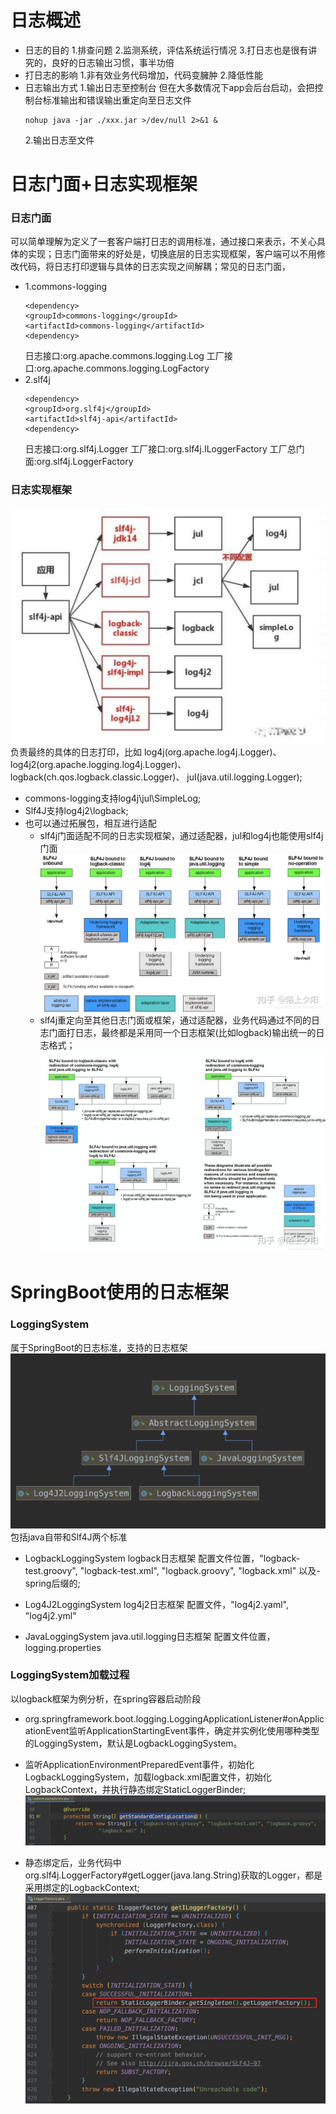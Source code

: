 # 日志概述
- 日志的目的
1.排查问题
2.监测系统，评估系统运行情况
3.打日志也是很有讲究的，良好的日志输出习惯，事半功倍
- 打日志的影响
1.非有效业务代码增加，代码变臃肿
2.降低性能
- 日志输出方式
	1.输出日志至控制台
	但在大多数情况下app会后台启动，会把控制台标准输出和错误输出重定向至日志文件
	```
	nohup java -jar ./xxx.jar >/dev/null 2>&1 &
	```
	2.输出日志至文件

# 日志门面+日志实现框架
### 日志门面
可以简单理解为定义了一套客户端打日志的调用标准，通过接口来表示，不关心具体的实现；日志门面带来的好处是，切换底层的日志实现框架，客户端可以不用修改代码，将日志打印逻辑与具体的日志实现之间解耦；常见的日志门面，
- 1.commons-logging
	```
	<dependency>
	<groupId>commons-logging</groupId>
  <artifactId>commons-logging</artifactId>
	<dependency>
	```
	日志接口:org.apache.commons.logging.Log
	工厂接口:org.apache.commons.logging.LogFactory
- 2.slf4j
	```
	<dependency>
	<groupId>org.slf4j</groupId>
  <artifactId>slf4j-api</artifactId>
	<dependency>
	```
	日志接口:org.slf4j.Logger
	工厂接口:org.slf4j.ILoggerFactory
	工厂总门面:org.slf4j.LoggerFactory
### 日志实现框架
![](assets/log加载-b8e85045.png)
负责最终的具体的日志打印，比如
log4j(org.apache.log4j.Logger)、log4j2(org.apache.logging.log4j.Logger)、logback(ch.qos.logback.classic.Logger)、
jul(java.util.logging.Logger);
- commons-logging支持log4j\jul\SimpleLog;
- Slf4J支持log4j2\logback;
- 也可以通过拓展包，相互进行适配
	- slf4j门面适配不同的日志实现框架，通过适配器，jul和log4j也能使用slf4j门面
	![](assets/log加载-54a1a2ec.png)
	- slf4j重定向至其他日志门面或框架，通过适配器，业务代码通过不同的日志门面打日志，最终都是采用同一个日志框架(比如logback)输出统一的日志格式；
	![](assets/log加载-195a3e74.png)
# SpringBoot使用的日志框架


### LoggingSystem
属于SpringBoot的日志标准，支持的日志框架
![](assets/log加载-a690cbeb.png)
包括java自带和Slf4J两个标准
- LogbackLoggingSystem
logback日志框架
配置文件位置，"logback-test.groovy", "logback-test.xml", "logback.groovy", "logback.xml"
以及-spring后缀的;

- Log4J2LoggingSystem
log4j2日志框架
配置文件，"log4j2.yaml", "log4j2.yml"

- JavaLoggingSystem
java.util.logging日志框架
配置文件位置，logging.properties

### LoggingSystem加载过程
以logback框架为例分析，在spring容器启动阶段
- org.springframework.boot.logging.LoggingApplicationListener#onApplicationEvent监听ApplicationStartingEvent事件，确定并实例化使用哪种类型的LoggingSystem，默认是LogbackLoggingSystem。

- 监听ApplicationEnvironmentPreparedEvent事件，初始化LogbackLoggingSystem，加载logback.xml配置文件，初始化LogbackContext，并执行静态绑定StaticLoggerBinder;
![](assets/log加载-9bfa9faf.png)

- 静态绑定后，业务代码中org.slf4j.LoggerFactory#getLogger(java.lang.String)获取的Logger，都是采用绑定的LogbackContext;
![](assets/log加载-30337665.png)
